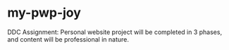 # my-pwp-joy
DDC Assignment: Personal website project will be completed in 3 phases, and content will be professional in nature.
